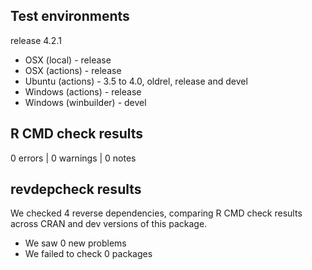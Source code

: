 ## Test environments

release 4.2.1

* OSX (local) - release
* OSX (actions) - release
* Ubuntu (actions) - 3.5 to 4.0, oldrel, release and devel
* Windows (actions) - release
* Windows (winbuilder) - devel

## R CMD check results

0 errors | 0 warnings | 0 notes

## revdepcheck results

We checked 4 reverse dependencies, comparing R CMD check results across CRAN and dev versions of this package.

 * We saw 0 new problems
 * We failed to check 0 packages
